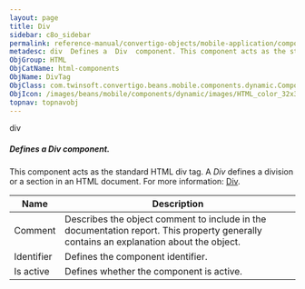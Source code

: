 ```yaml
---
layout: page
title: Div
sidebar: c8o_sidebar
permalink: reference-manual/convertigo-objects/mobile-application/components/html-components/div/
metadesc: div  Defines a  Div  component. This component acts as the standard HTML div tag. A  Div  defines a division or a section in an HTML document.  For mo
ObjGroup: HTML
ObjCatName: html-components
ObjName: DivTag
ObjClass: com.twinsoft.convertigo.beans.mobile.components.dynamic.ComponentManager$1
ObjIcon: /images/beans/mobile/components/dynamic/images/HTML_color_32x32.png
topnav: topnavobj
---
```

div
##### Defines a <i>Div</i> component.
This component acts as the standard HTML div tag.
A <i>Div</i> defines a division or a section in an HTML document.
 For more information: <a href='https://www.w3schools.com/tags/tag_div.asp' target='_blank'>Div</a>.

Name | Description 
--- | ---
Comment | Describes the object comment to include in the documentation report.  This property generally contains an explanation about the object. 
Identifier | Defines the component identifier.  
Is active | Defines whether the component is active. 

